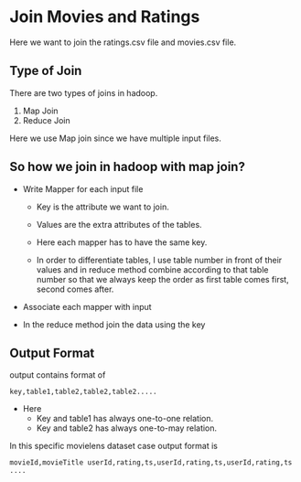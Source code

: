 # Join Movies and Ratings

Here we want to join the ratings.csv file and movies.csv file.

## Type of Join

There are two types of joins in hadoop.

1. Map Join
2. Reduce Join

Here we use Map join since we have multiple input files.

## So how we join in hadoop with map join?

* Write Mapper for each input file
  * Key is the attribute we want to join.
  * Values are the extra attributes of the tables.
  * Here each mapper has to have the same key.

  * In order to differentiate tables, I use table number in front of their values and in reduce method combine according to that table number so that we always keep the order as first table comes first, second comes after.
 
* Associate each mapper with input
* In the reduce method join the data using the key

## Output Format

output contains format of
````
key,table1,table2,table2,table2.....
````

* Here 
  * Key and table1 has always one-to-one relation.
  * Key and table2 has always one-to-may relation.

In this specific movielens dataset case output format is

````
movieId,movieTitle userId,rating,ts,userId,rating,ts,userId,rating,ts ....
````

